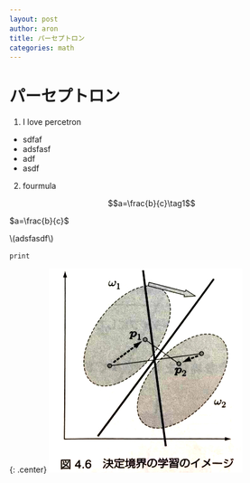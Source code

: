 ```yaml
---
layout: post
author: aron
title: パーセプトロン
categories: math
---
```

# パーセプトロン

1. I love percetron

- sdfaf
- adsfasf
- adf
- asdf

2. fourmula

$$a=\frac{b}{c}\tag1$$

$a=\frac{b}{c}$

\\(adsfasdf\\)

```C++
print
```


{: .center}
![asdf](/perceptron.jpg)
